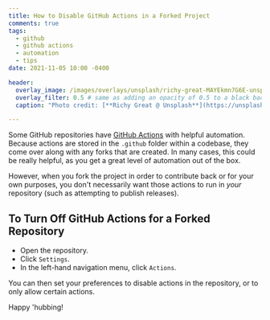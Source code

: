 ```yaml
---
title: How to Disable GitHub Actions in a Forked Project
comments: true
tags:
  - github
  - github actions
  - automation
  - tips
date: 2021-11-05 10:00 -0400

header:
  overlay_image: /images/overlays/unsplash/richy-great-MAYEkmn7G6E-unsplash2.jpg
  overlay_filter: 0.5 # same as adding an opacity of 0.5 to a black background
  caption: "Photo credit: [**Richy Great @ Unsplash**](https://unsplash.com/@richygreat?utm_source=unsplash&utm_medium=referral&utm_content=creditCopyText)"

---
```

Some GitHub repositories have [GitHub Actions](https://github.com/features/actions) with helpful automation. Because actions are stored in the `.github` folder within a codebase, they come over along with any forks that are created. In many cases, this could be really helpful, as you get a great level of automation out of the box.

However, when you fork the project in order to contribute back or for your own purposes, you don't necessarily want those actions to run in _your_ repository (such as attempting to publish releases).

## To Turn Off GitHub Actions for a Forked Repository

* Open the repository.
* Click `Settings`.
* In the left-hand navigation menu, click `Actions`.

You can then set your preferences to disable actions in the repository, or to only allow certain actions.

Happy 'hubbing!
